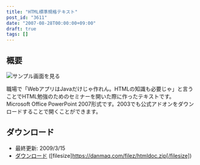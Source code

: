 ```yaml
---
title: "HTML標準規格テキスト"
post_id: "3611"
date: "2007-08-28T00:00:00+09:00"
draft: true
tags: []
---
```



## 概要

![サンプル画面を見る](https://danmaq.com/image/misc/html_s.png)

職場で「WebアプリはJavaだけじゃ作れん。HTMLの知識も必要じゃ」と言うことでHTML勉強のためのセミナーを開いた際に作ったテキストです。Microsoft Office PowerPoint 2007形式です。2003でも公式アドオンをダウンロードすることで開くことができます。

## ダウンロード



  * 最終更新: 2009/3/15
  * [ダウンロード](https://danmaq.com/filez/htmldoc.zip) ([filesize]https://danmaq.com/filez/htmldoc.zip[/filesize])
